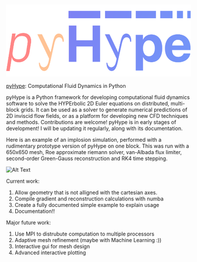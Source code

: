 ![Alt Text](/logo.png)

[pyHype](https://github.com/momokhalil/pyHype): Computational Fluid Dynamics in Python

pyHype is a Python framework for developing computational fluid dynamics software to solve the HYPErbolic 2D Euler equations on distributed, multi-block grids. It can be used as a solver to generate numerical predictions of 2D inviscid flow fields, or as a platform for developing new CFD techniques and methods. Contributions are welcome! pyHype is in early stages of development! I will be updating it regularly, along with its documentation.

Here is an example of an implosion simulation, performed with a rudimentary prototype version of pyHype on one block. This was run with a 650x650 mesh, Roe approximate riemann solver, van-Albada flux limiter, second-order Green-Gauss reconstruction and RK4 time stepping.

![Alt Text](/examples/implosion.gif)

Current work:
1. Allow geometry that is not alligned with the cartesian axes.
2. Compile gradient and reconstruction calculations with numba
3. Create a fully documented simple example to explain usage
4. Documentation!!

Major future work:
1. Use MPI to distrubute computation to multiple processors
2. Adaptive mesh refinement (maybe with Machine Learning :))
3. Interactive gui for mesh design
4. Advanced interactive plotting
